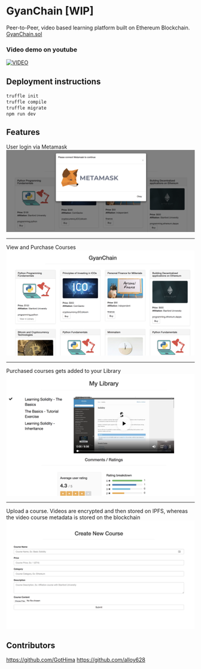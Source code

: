 # GyanChain [WIP]

Peer-to-Peer, video based learning platform built on Ethereum Blockchain. [GyanChain.sol](https://github.com/sauravtom/gyanchain/blob/master/contracts/GyanChain.sol)

### Video demo on youtube
[![VIDEO](https://img.youtube.com/vi/IJKp9xt1mDE/0.jpg)](https://www.youtube.com/watch?v=IJKp9xt1mDE)

## Deployment instructions
```
truffle init
truffle compile
truffle migrate
npm run dev
```

## Features

User login via Metamask
![desc1](https://raw.githubusercontent.com/sauravtom/dappathon/master/temp%20contracts/0.png "Desc 1")
***

View and Purchase Courses
![desc2](https://raw.githubusercontent.com/sauravtom/dappathon/master/temp%20contracts/1.png "Desc 2")
***

Purchased courses gets added to your Library
![desc3](https://raw.githubusercontent.com/sauravtom/dappathon/master/temp%20contracts/2.png "Desc 3")
***

Upload a course. Videos are encrypted and then stored on IPFS, whereas the video course metadata is stored on the blockchain
![desc4](https://raw.githubusercontent.com/sauravtom/dappathon/master/temp%20contracts/3.png "Desc 4")

## Contributors
https://github.com/GotHima
https://github.com/alloy628

